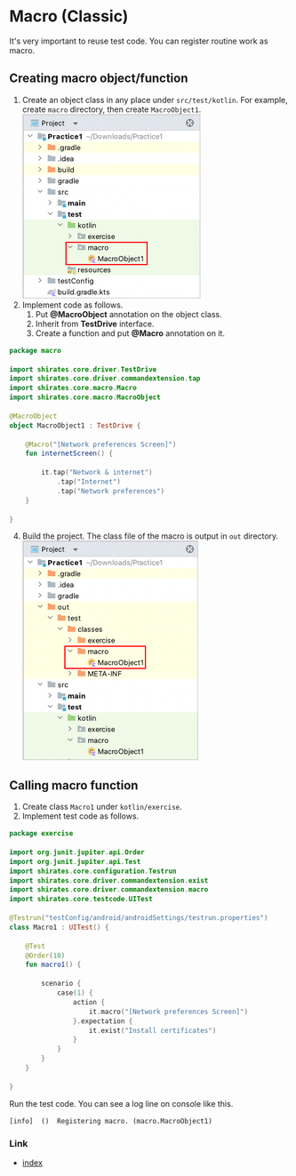 # Macro (Classic)

It's very important to reuse test code. You can register routine work as macro.

## Creating macro object/function

1. Create an object class in any place under `src/test/kotlin`. For example, create `macro` directory, then
   create `MacroObject1`.
   <br>![](_images/creating_macro_object.png)
2. Implement code as follows.
    1. Put **@MacroObject** annotation on the object class.
    2. Inherit from **TestDrive** interface.
    3. Create a function and put **@Macro** annotation on it.

```kotlin
package macro

import shirates.core.driver.TestDrive
import shirates.core.driver.commandextension.tap
import shirates.core.macro.Macro
import shirates.core.macro.MacroObject

@MacroObject
object MacroObject1 : TestDrive {

    @Macro("[Network preferences Screen]")
    fun internetScreen() {

        it.tap("Network & internet")
            .tap("Internet")
            .tap("Network preferences")
    }

}
```

4. Build the project. The class file of the macro is output in `out` directory.
   <br>![](_images/macro_object_class_file.png)

## Calling macro function

1. Create class `Macro1` under `kotlin/exercise`.
2. Implement test code as follows.

```kotlin
package exercise

import org.junit.jupiter.api.Order
import org.junit.jupiter.api.Test
import shirates.core.configuration.Testrun
import shirates.core.driver.commandextension.exist
import shirates.core.driver.commandextension.macro
import shirates.core.testcode.UITest

@Testrun("testConfig/android/androidSettings/testrun.properties")
class Macro1 : UITest() {

    @Test
    @Order(10)
    fun macro1() {

        scenario {
            case(1) {
                action {
                    it.macro("[Network preferences Screen]")
                }.expectation {
                    it.exist("Install certificates")
                }
            }
        }
    }

}
```

Run the test code. You can see a log line on console like this.

```
[info]	()	Registering macro. (macro.MacroObject1)
```

### Link

- [index](../../index.md)

